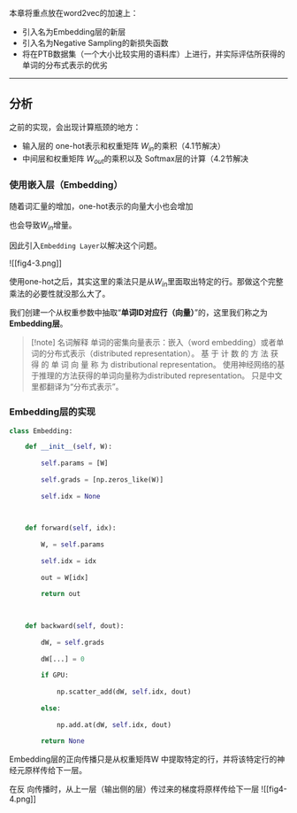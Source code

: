 本章将重点放在word2vec的加速上：
- 引入名为Embedding层的新层
- 引入名为Negative Sampling的新损失函数
- 将在PTB数据集（一个大小比较实用的语料库）上进行，并实际评估所获得的单词的分布式表示的优劣

---

## 分析
之前的实现，会出现计算瓶颈的地方：
- 输入层的 one-hot表示和权重矩阵 $W_{in}$的乘积（4.1节解决）
- 中间层和权重矩阵 $W_{out}$的乘积以及 Softmax层的计算（4.2节解决


### 使用嵌入层（Embedding）
随着词汇量的增加，one-hot表示的向量大小也会增加

也会导致$W_{in}$增量。

因此引入`Embedding Layer`以解决这个问题。


![[fig4-3.png]]

使用one-hot之后，其实这里的乘法只是从$W_{in}$里面取出特定的行。那做这个完整乘法的必要性就没那么大了。

我们创建一个从权重参数中抽取“**单词ID对应行（向量）**”的，这里我们称之为**Embedding层**。

>[!note] 名词解释
> 单词的密集向量表示：嵌入（word embedding）或者单词的分布式表示（distributed representation）。
> 基 于 计 数 的 方 法 获 得 的 单 词 向 量 称 为 distributional  representation。
> 使用神经网络的基于推理的方法获得的单词向量称为distributed representation。
> 只是中文里都翻译为“分布式表示”。

### Embedding层的实现

```python
class Embedding:

	def __init__(self, W):
	
		self.params = [W]
		
		self.grads = [np.zeros_like(W)]
		
		self.idx = None

  

	def forward(self, idx):
	
		W, = self.params
		
		self.idx = idx
		
		out = W[idx]
		
		return out

  

	def backward(self, dout):
	
		dW, = self.grads
		
		dW[...] = 0
		
		if GPU:
		
			np.scatter_add(dW, self.idx, dout)
		
		else:
		
			np.add.at(dW, self.idx, dout)
		
		return None
```

Embedding层的正向传播只是从权重矩阵W 中提取特定的行，并将该特定行的神经元原样传给下一层。

在反 向传播时，从上一层（输出侧的层）传过来的梯度将原样传给下一层
![[fig4-4.png]]

